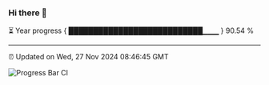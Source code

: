 ### Hi there 👋

⏳ Year progress { ███████████████████████████▁▁▁ } 90.54 %

---

⏰ Updated on Wed, 27 Nov 2024 08:46:45 GMT

![Progress Bar CI](https://github.com/IshwaranRudhara/GIT-ACTION/workflows/Progress%20Bar%20CI/badge.svg)
